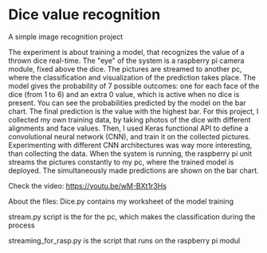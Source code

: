 # Dice value recognition
A simple image recognition project

The experiment is about training a model, that recognizes the value of a thrown dice real-time. The "eye" of the system is a raspberry pi camera module, fixed above the dice. The pictures are streamed to another pc, where the classification and visualization of the prediction takes place. The model gives the probability of 7 possible outcomes: one for each face of the dice (from 1 to 6) and an extra 0 value, which is active when no dice is present. You can see the probabilities predicted by the model on the bar chart. The final prediction is the value with the highest bar.
For this project, I collected my own training data, by taking photos of the dice with different alignments and face values. Then, I used Keras functional API to define a convolutional neural network (CNN), and train it on the collected pictures. Experimenting with different CNN architectures was way more interesting, than collecting the data.
When the system is running, the raspberry pi unit streams the pictures constantly to my pc, where the trained model is deployed. The simultaneously made predictions are shown on the bar chart.

Check the video: https://youtu.be/wM-BXt1r3Hs

About the files:
Dice.py contains my worksheet of the model training

stream.py script is the for the pc, which makes the classification during the process

streaming_for_rasp.py is the script that runs on the raspberry pi modul
